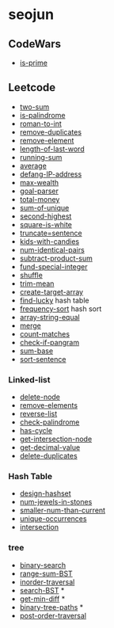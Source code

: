 # seojun

## CodeWars
- [is-prime](https://www.codewars.com/kata/5262119038c0985a5b00029f/train/javascript)

## Leetcode
- [two-sum](https://leetcode.com/problems/two-sum)
- [is-palindrome](https://leetcode.com/problems/palindrome-number)
- [roman-to-int](https://leetcode.com/problems/roman-to-integer)
- [remove-duplicates](https://leetcode.com/problems/remove-duplicates-from-sorted-array)
- [remove-element](https://leetcode.com/problems/remove-element)
- [length-of-last-word](https://leetcode.com/problems/length-of-last-word)
- [running-sum](https://leetcode.com/problems/running-sum-of-1d-array)
- [average](https://leetcode.com/problems/average-salary-excluding-the-minimum-and-maximum-salary)
- [defang-IP-address](https://leetcode.com/problems/defanging-an-ip-address/)
- [max-wealth](https://leetcode.com/problems/richest-customer-wealth/)
- [goal-parser](https://leetcode.com/problems/goal-parser-interpretation/)
- [total-money](https://leetcode.com/problems/calculate-money-in-leetcode-bank/)
- [sum-of-unique](https://leetcode.com/problems/sum-of-unique-elements/)
- [second-highest](https://leetcode.com/problems/second-largest-digit-in-a-string/)
- [square-is-white](https://leetcode.com/problems/determine-color-of-a-chessboard-square/)
- [truncate=sentence](https://leetcode.com/problems/truncate-sentence/)
- [kids-with-candies](https://leetcode.com/problems/kids-with-the-greatest-number-of-candies/)
- [num-identical-pairs](https://leetcode.com/problems/number-of-good-pairs/)
- [subtract-product-sum](https://leetcode.com/problems/subtract-the-product-and-sum-of-digits-of-an-integer/)
- [fund-special-integer](https://leetcode.com/problems/element-appearing-more-than-25-in-sorted-array/)
- [shuffle](https://leetcode.com/problems/shuffle-the-array/)
- [trim-mean](https://leetcode.com/problems/mean-of-array-after-removing-some-elements/)
- [create-target-array](https://leetcode.com/problems/create-target-array-in-the-given-order/)
- [find-lucky](https://leetcode.com/problems/find-lucky-integer-in-an-array/) hash table
- [frequency-sort](https://leetcode.com/problems/sort-array-by-increasing-frequency/) hash sort
- [array-string-equal](https://leetcode.com/problems/check-if-two-string-arrays-are-equivalent/)
- [merge](https://leetcode.com/problems/merge-sorted-array/)
- [count-matches](https://leetcode.com/problems/count-items-matching-a-rule/)
- [check-if-pangram](https://leetcode.com/problems/check-if-the-sentence-is-pangram/)
- [sum-base](https://leetcode.com/problems/sum-of-digits-in-base-k/)
- [sort-sentence](https://leetcode.com/problems/sorting-the-sentence/)

### Linked-list
- [delete-node](https://leetcode.com/problems/delete-node-in-a-linked-list/)
- [remove-elements](https://leetcode.com/problems/remove-linked-list-elements/)
- [reverse-list](https://leetcode.com/problems/reverse-linked-list/)
- [check-palindrome](https://leetcode.com/problems/palindrome-linked-list/)
- [has-cycle](https://leetcode.com/problems/linked-list-cycle/)
- [get-intersection-node](https://leetcode.com/problems/intersection-of-two-linked-lists/)
- [get-decimal-value](https://leetcode.com/problems/convert-binary-number-in-a-linked-list-to-integer/)
- [delete-duplicates](https://leetcode.com/problems/remove-duplicates-from-sorted-list/)

### Hash Table
- [design-hashset](https://leetcode.com/problems/design-hashset/)
- [num-jewels-in-stones](https://leetcode.com/problems/jewels-and-stones/)
- [smaller-num-than-current](https://leetcode.com/problems/how-many-numbers-are-smaller-than-the-current-number/)
- [unique-occurrences](https://leetcode.com/problems/unique-number-of-occurrences/)
- [intersection](https://leetcode.com/problems/intersection-of-two-arrays/)

### tree
- [binary-search](https://leetcode.com/problems/binary-search/)
- [range-sum-BST](https://leetcode.com/problems/range-sum-of-bst/)
- [inorder-traversal](https://leetcode.com/problems/binary-tree-inorder-traversal/)
- [search-BST](https://leetcode.com/problems/search-in-a-binary-search-tree/) *
- [get-min-diff](https://leetcode.com/problems/minimum-absolute-difference-in-bst/) *
- [binary-tree-paths](https://leetcode.com/problems/binary-tree-paths/) *
- [post-order-traversal](https://leetcode.com/problems/binary-tree-postorder-traversal/)